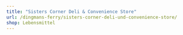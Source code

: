 ```yaml
---
title: "Sisters Corner Deli & Convenience Store"
url: /dingmans-ferry/sisters-corner-deli-und-convenience-store/
shop: Lebensmittel
---
```

